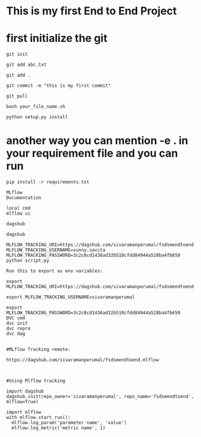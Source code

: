 # This is my first End to End Project


# first initialize the git

```
git init
```

```
git add abc.txt

git add .
```

```
git commit -m "this is my first commit"
```

```
git pull

```

```
bash your_file_name.sh
```

```
python setup.py install
```

# another way you can mention -e . in your requirement file and you can run

```
pip install -r requirements.txt
```


```
MLflow
Documentation

local cmd
mlflow ui

dagshub

dagshub

MLFLOW_TRACKING_URI=https://dagshub.com/sivaramanperumal/fsdsmendtoend.mlflow
MLFLOW_TRACKING_USERNAME=sunny.savita
MLFLOW_TRACKING_PASSWORD=3c2c8cd1436ad32b510cfdd84944a528ba4fb650
python script.py

Run this to export as env variables:

export MLFLOW_TRACKING_URI=https://dagshub.com/sivaramanperumal/fsdsmendtoend.mlflow

export MLFLOW_TRACKING_USERNAME=sivaramanperumal

export MLFLOW_TRACKING_PASSWORD=3c2c8cd1436ad32b510cfdd84944a528ba4fb650
DVC cmd
dvc init
dvc repro
dvc dag


```






```
#MLflow Tracking remote:

https://dagshub.com/sivaramanperumal/fsdsmendtoend.mlflow



#Using Mlflow tracking

import dagshub
dagshub.init(repo_owner='sivaramanperumal', repo_name='fsdsmendtoend', mlflow=True)

import mlflow
with mlflow.start_run():
  mlflow.log_param('parameter name', 'value')
  mlflow.log_metric('metric name', 1)
```